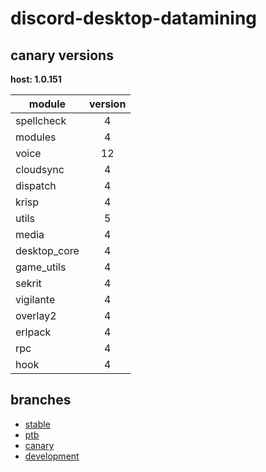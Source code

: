 # discord-desktop-datamining

## canary versions

**host: 1.0.151**

| module | version |
| ------ | :-----: |
| spellcheck | 4 |
| modules | 4 |
| voice | 12 |
| cloudsync | 4 |
| dispatch | 4 |
| krisp | 4 |
| utils | 5 |
| media | 4 |
| desktop_core | 4 |
| game_utils | 4 |
| sekrit | 4 |
| vigilante | 4 |
| overlay2 | 4 |
| erlpack | 4 |
| rpc | 4 |
| hook | 4 |

## branches

- [stable](https://github.com/OpenAsar/discord-desktop-datamining/tree/stable)
- [ptb](https://github.com/OpenAsar/discord-desktop-datamining/tree/ptb)
- [canary](https://github.com/OpenAsar/discord-desktop-datamining/tree/canary)
- [development](https://github.com/OpenAsar/discord-desktop-datamining/tree/development)